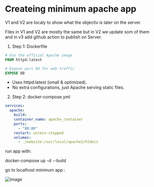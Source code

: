# Createing minimum apache app

V1 and V2 are localy to show what the objectiv is later on the server.

Files in V1 and V2 are mostly the same but in V2 we update som of them and in v3 add github action to publish on Server.


1. Step 1: Dockerfile
```dockerfile
# Use the official Apache image
FROM httpd:latest

# Expose port 80 for web traffic
EXPOSE 80
```

- Uses httpd:latest (small & optimized).
- No extra configurations, just Apache serving static files.

2. Step 2: docker-compose.yml
```docker-compose.yml
services:
  apache:
    build: .
    container_name: apache_container
    ports:
      - "80:80"
    restart: unless-stopped
    volumes:
      - ./website:/usr/local/apache2/htdocs
```
run app with:

docker-compose up -d --build

go to localhost
minimum app :


![image](https://github.com/user-attachments/assets/f87d3be7-8cea-4428-b812-b82ee162629a)

